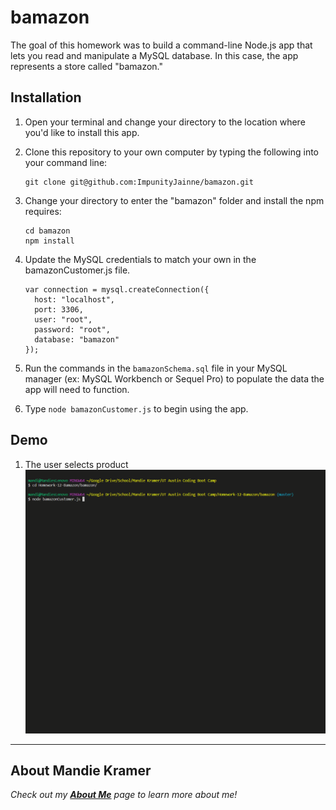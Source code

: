 # bamazon

The goal of this homework was to build a command-line Node.js app that lets you read and manipulate a MySQL database. In this case, the app represents a store called "bamazon." 

## Installation

1. Open your terminal and change your directory to the location where you'd like to install this app.
1. Clone this repository to your own computer by typing the following into your command line:

    ````
    git clone git@github.com:ImpunityJainne/bamazon.git
    ````

1. Change your directory to enter the "bamazon" folder and install the npm requires:

    ````
    cd bamazon
    npm install
    ````

1. Update the MySQL credentials to match your own in the bamazonCustomer.js file. 

    ````
    var connection = mysql.createConnection({
      host: "localhost",
      port: 3306,
      user: "root",
      password: "root",
      database: "bamazon"
    });
    ````
    
1. Run the commands in the `bamazonSchema.sql` file in your MySQL manager (ex: MySQL Workbench or Sequel Pro) to populate the data the app will need to function.

1. Type `node bamazonCustomer.js` to begin using the app.

## Demo

1. The user selects product
![animated gif of app in use](howItWorks.gif)

----

## About Mandie Kramer
*Check out my [**About Me**](https://impunityjainne.github.io/Bootstrap-Portfolio/) page to learn more about me!*
